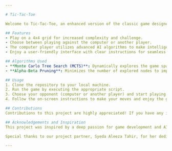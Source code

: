 ```yaml
---

# Tic-Tac-Toe

Welcome to Tic-Tac-Toe, an enhanced version of the classic game designed to challenge your strategic thinking! This project was developed as a mini-semester project with the aim of exploring advanced AI algorithms in game development.

## Features
- Play on a 4x4 grid for increased complexity and challenge.
- Choose between playing against the computer or another player.
- The computer player utilizes advanced AI algorithms to make intelligent decisions.
- Enjoy a user-friendly interface with clear instructions for seamless gameplay.

## Algorithms Used
- **Monte Carlo Tree Search (MCTS)**: Dynamically explores the game space to make informed decisions, balancing exploration and exploitation.
- **Alpha-Beta Pruning**: Minimizes the number of explored nodes to improve search efficiency without compromising decision accuracy.

## Usage
1. Clone the repository to your local machine.
2. Run the game by executing the appropriate script.
3. Choose your opponent (computer or another player) and start playing!
4. Follow the on-screen instructions to make your moves and enjoy the game.

## Contributions
Contributions to this project are highly appreciated! If you have any ideas for improvement or would like to contribute to the codebase, please feel free to fork the repository and submit a pull request. Together, we can continue to enhance the gaming experience for players worldwide.

## Acknowledgements and Inspiration
This project was inspired by a deep passion for game development and AI algorithms. We would like to express our sincere gratitude to the Python community and Comsats University Islamabad for providing invaluable resources, tutorials, and tools that have enriched our learning experience.

Special thanks to our project partner, Syeda Aleeza Tahir, for her dedication and collaboration throughout the development process. We are also deeply grateful to Sir Hafiz Syed Ahmed Qasim for his expert guidance and mentorship.

---
```

